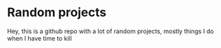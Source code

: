 <h1>Random projects</h1>
<p>Hey, this is a github repo with a lot of random projects, mostly things I do when I have time to kill</p>
